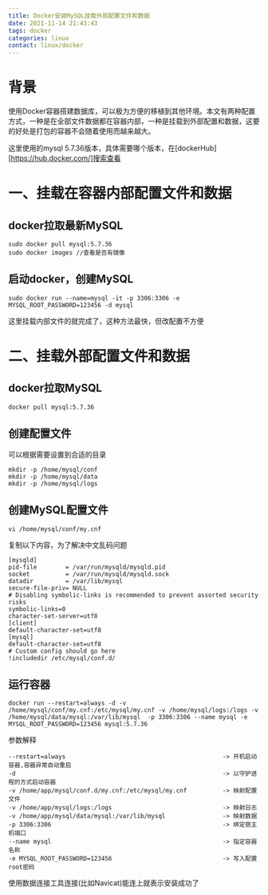 ```yaml
---
title: Docker安装MySQL挂载外部配置文件和数据
date: 2021-11-14 21:43:43
tags: docker
categories: linux
contact: linux/docker
---
```


# 背景

使用Docker容器搭建数据库，可以极为方便的移植到其他环境。本文有两种配置方式，一种是在全部文件数据都在容器内部，一种是挂载到外部配置和数据，这要的好处是打包的容器不会随着使用而越来越大。

这里使用的mysql 5.7.36版本，具体需要哪个版本，在[dockerHub][https://hub.docker.com/]搜索查看

# 一、挂载在容器内部配置文件和数据

## docker拉取最新MySQL

```shell
sudo docker pull mysql:5.7.36
sudo docker images //查看是否有镜像
```

## 启动docker，创建MySQL

```shell
sudo docker run --name=mysql -it -p 3306:3306 -e MYSQL_ROOT_PASSWORD=123456 -d mysql
```

这里挂载内部文件的就完成了，这种方法最快，但改配置不方便

# 二、挂载外部配置文件和数据

## docker拉取MySQL

```shell
docker pull mysql:5.7.36
```

## 创建配置文件

可以根据需要设置到合适的目录

```shell
mkdir -p /home/mysql/conf
mkdir -p /home/mysql/data
mkdir -p /home/mysql/logs
```

## 创建MySQL配置文件

```shell
vi /home/mysql/conf/my.cnf
```

复制以下内容，为了解决中文乱码问题

```shell
[mysqld]
pid-file        = /var/run/mysqld/mysqld.pid
socket          = /var/run/mysqld/mysqld.sock
datadir         = /var/lib/mysql
secure-file-priv= NULL
# Disabling symbolic-links is recommended to prevent assorted security risks
symbolic-links=0
character-set-server=utf8 
[client]
default-character-set=utf8 
[mysql]
default-character-set=utf8 
# Custom config should go here
!includedir /etc/mysql/conf.d/
```

## 运行容器

```shell
docker run --restart=always -d -v /home/mysql/conf/my.cnf:/etc/mysql/my.cnf -v /home/mysql/logs:/logs -v /home/mysql/data/mysql:/var/lib/mysql  -p 3306:3306 --name mysql -e MYSQL_ROOT_PASSWORD=123456 mysql:5.7.36

```
参数解释

```shell
--restart=always                                            -> 开机启动容器,容器异常自动重启
-d                                                          -> 以守护进程的方式启动容器
-v /home/app/mysql/conf.d/my.cnf:/etc/mysql/my.cnf          -> 映射配置文件
-v /home/app/mysql/logs:/logs                               -> 映射日志
-v /home/app/mysql/data/mysql:/var/lib/mysql                -> 映射数据
-p 3306:3306                                                -> 绑定宿主机端口
--name mysql                                                -> 指定容器名称
-e MYSQL_ROOT_PASSWORD=123456                               -> 写入配置root密码
```

使用数据连接工具连接(比如Navicat)能连上就表示安装成功了